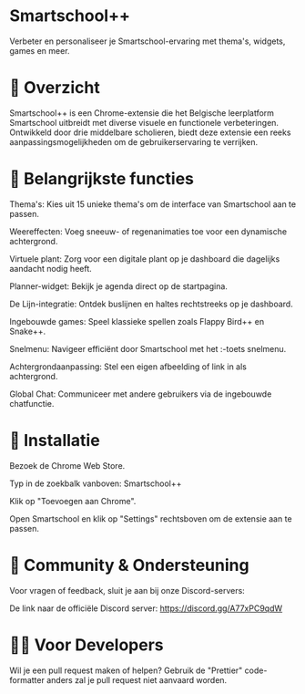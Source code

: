 # Smartschool++

Verbeter en personaliseer je Smartschool-ervaring met thema's, widgets, games en meer.

# 📌 Overzicht

Smartschool++ is een Chrome-extensie die het Belgische leerplatform Smartschool uitbreidt met diverse visuele en functionele verbeteringen. Ontwikkeld door drie middelbare scholieren, biedt deze extensie een reeks aanpassingsmogelijkheden om de gebruikerservaring te verrijken.​

# 🎯 Belangrijkste functies

Thema's: Kies uit 15 unieke thema's om de interface van Smartschool aan te passen.

Weereffecten: Voeg sneeuw- of regenanimaties toe voor een dynamische achtergrond.

Virtuele plant: Zorg voor een digitale plant op je dashboard die dagelijks aandacht nodig heeft.

Planner-widget: Bekijk je agenda direct op de startpagina.

De Lijn-integratie: Ontdek buslijnen en haltes rechtstreeks op je dashboard.

Ingebouwde games: Speel klassieke spellen zoals Flappy Bird++ en Snake++.

Snelmenu: Navigeer efficiënt door Smartschool met het :-toets snelmenu.

Achtergrondaanpassing: Stel een eigen afbeelding of link in als achtergrond.

Global Chat: Communiceer met andere gebruikers via de ingebouwde chatfunctie.​

# 🚀 Installatie

Bezoek de Chrome Web Store.

Typ in de zoekbalk vanboven: Smartschool++

Klik op "Toevoegen aan Chrome".

Open Smartschool en klik op "Settings" rechtsboven om de extensie aan te passen.​

# 👥 Community & Ondersteuning

Voor vragen of feedback, sluit je aan bij onze Discord-servers:​

De link naar de officiële Discord server: https://discord.gg/A77xPC9qdW

# 👨‍💻 Voor Developers

Wil je een pull request maken of helpen?
Gebruik de "Prettier" code-formatter anders zal je pull request niet aanvaard worden.
